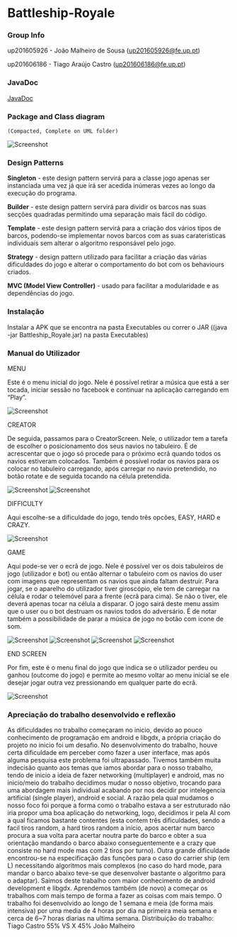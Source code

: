 # Battleship-Royale


### Group Info

up201605926 - João Malheiro de Sousa (up201605926@fe.up.pt)

up201606186 - Tiago Araújo Castro (up201606186@fe.up.pt)

### JavaDoc
[JavaDoc](https://joaomalheiro.github.io/)

### Package and Class diagram
    (Compacted, Complete on UML folder)
    
![Screenshot](https://i.imgur.com/RWPzqRf.jpg)


### Design Patterns

  **Singleton** - este design pattern servirá para a classe jogo apenas ser instanciada uma vez já que irá ser acedida inúmeras vezes ao longo da execução do programa.

  **Builder** - este design pattern servirá para dividir os barcos nas suas secções quadradas permitindo uma separação mais fácil do código.

  **Template** - este design pattern servirá para a criação dos vários tipos de barcos, podendo-se implementar novos barcos com as suas caraterísticas individuais sem alterar o algoritmo responsável pelo jogo.
  
  **Strategy** -  design pattern utilizado para facilitar a criação das várias dificuldades do jogo e alterar o comportamento do bot com os behaviours criados.

  **MVC (Model View Controller)** - usado para facilitar a modularidade e as dependências do jogo.
  
  
### Instalação

Instalar a APK que se encontra na pasta Executables ou correr o JAR ((java -jar Battleship_Royale.jar) na pasta Executables)


### Manual do Utilizador

MENU

Este é o menu inicial do jogo. Nele é possível retirar a música que está a ser tocada, iniciar sessão no facebook e continuar na aplicação carregando em “Play”.

![Screenshot](https://i.imgur.com/KeMjLJc.png)

CREATOR

De seguida, passamos para o CreatorScreen. Nele, o utilizador tem a tarefa de escolher o posicionamento dos seus navios no tabuleiro. É de acrescentar que o jogo só procede para o próximo ecrã quando todos os navios estiveram colocados. Também é possível rodar os navios para os colocar no tabuleiro carregando, após carregar no navio pretendido, no botão rotate e de seguida tocando na célula pretendida.

![Screenshot](https://i.imgur.com/ewSyR8l.png)
![Screenshot](https://i.imgur.com/MkNETyv.png)

DIFFICULTY

Aqui escolhe-se a dificuldade do jogo,  tendo três opcões, EASY, HARD e CRAZY.

![Screenshot](https://i.imgur.com/IJcULM1.png)

GAME

Aqui pode-se ver o ecrã de jogo. Nele é possível ver os dois tabuleiros de jogo (utilizador e bot) ou então alternar o tabuleiro com os navios do user com imagens que representam os navios que ainda faltam destruir. Para jogar, se o aparelho do utilizador tiver giroscópio, ele tem de carregar na célula e rodar o telemóvel para a frente (ecrã para cima). Se não o tiver, ele deverá apenas tocar na célula a disparar. O jogo sairá deste menu assim que o user ou o bot destruam os navios todos do adversário. É de notar também a possibilidade de parar a música de jogo no botão com icone de som.

![Screenshot](https://i.imgur.com/aETthwH.png)
![Screenshot](https://i.imgur.com/LWE9GEW.png)
![Screenshot](https://i.imgur.com/8i9M5HI.png)
![Screenshot](https://i.imgur.com/0BNGJ0X.png)

END SCREEN

Por fim, este é o menu final do jogo que indica se o utilizador perdeu ou ganhou (outcome do jogo) e permite ao mesmo voltar ao menu inicial se ele desejar jogar outra vez pressionando em qualquer parte do ecrã.

![Screenshot](https://i.imgur.com/lh7vYeH.png)


### Apreciação do trabalho desenvolvido e reflexão

As dificuldades no trabalho começaram no inicio, devido ao pouco conhecimento de programação em android e libgdx, a própria criação do projeto no inicio foi um desafio. No desenvolvimento do trabalho, houve certa dificuldade em perceber como fazer a user interface, mas após alguma pesquisa este problema foi ultrapassado. Tivemos também muita indecisão quanto aos temas que iamos abordar para o nosso trabalho, tendo de inicio a ideia de fazer networking (multiplayer) e android, mas no inicio/meio do trabalho decidimos mudar o nosso objetivo, trocando para uma abordagem mais individual acabando por nos decidir por intelegencia artificial (single player), android e social. A razão pela qual mudamos o nosso foco foi porque a forma como o trabalho estava a ser estruturado não iria propor uma boa aplicação do networking, logo, decidimos ir pela AI com a qual ficamos bastante contentes (esta contem três dificuldades,  sendo a facil tiros random, a hard tiros random a inicio, apos acertar num barco procura a sua volta para acertar noutra parte do barco e obter a sua orientação mandando o barco abaixo conseguentemente e a crazy que consiste no hard mode mas com 2 tiros por turno). Outra grande dificuldade encontrou-se na especificação das funções para o caso do carrier ship (em L) necessitando algoritmos mais complexos (no caso do hard mode, para mandar o barco abaixo teve-se que desenvolver bastante o algoritmo para o adaptar).
Saimos deste trabalho com maior conhecimento de android development e libgdx. Aprendemos também (de novo) a começar os trabalhos com mais tempo de forma a fazer as coisas com mais tempo. 
O trabalho foi desenvolvido ao longo de 1 semana e meia (de forma mais intensiva) por uma media de 4 horas por dia na primeira meia semana e cerca de 6~7 horas diarias na ultima semana.
Distribuição do trabalho: Tiago Castro 55% VS X 45% João Malheiro
